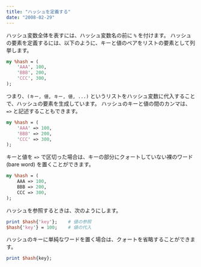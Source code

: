 ```yaml
---
title: "ハッシュを定義する"
date: "2008-02-29"
---
```


ハッシュ変数全体を表すには、ハッシュ変数名の前に `%` を付けます。
ハッシュの要素を定義するには、以下のように、キーと値のペアをリストの要素として列挙します。

```perl
my %hash = (
    'AAA', 100,
    'BBB', 200,
    'CCC', 300,
);
```

つまり、`(キー, 値, キー, 値, ...)` というリストをハッシュ変数に代入することで、ハッシュの要素を生成しています。
ハッシュのキーと値の間のカンマは、`=>` と記述することもできます。

```perl
my %hash = (
    'AAA' => 100,
    'BBB' => 200,
    'CCC' => 300,
);
```

キーと値を `=>` で区切った場合は、キーの部分にクォートしていない裸のワード (bare word) を置くことができます。

```perl
my %hash = (
    AAA => 100,
    BBB => 200,
    CCC => 300,
);
```

ハッシュを参照するときは、次のようにします。

```perl
print $hash{'key'};    # 値の参照
$hash{'key'} = 100;    # 値の代入
```

ハッシュのキーに単純なワードを置く場合は、クォートを省略することができます。

```perl
print $hash{key};
```

